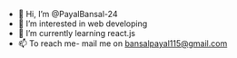 - 👋 Hi, I’m @PayalBansal-24
- 👀 I’m interested in  web developing
- 🌱 I’m currently learning react.js
- 📫 To reach me- mail me on bansalpayal115@gmail.com

<!---
PayalBansal-24/PayalBansal-24 is a ✨ special ✨ repository because its `README.md` (this file) appears on your GitHub profile.
You can click the Preview link to take a look at your changes.
--->
